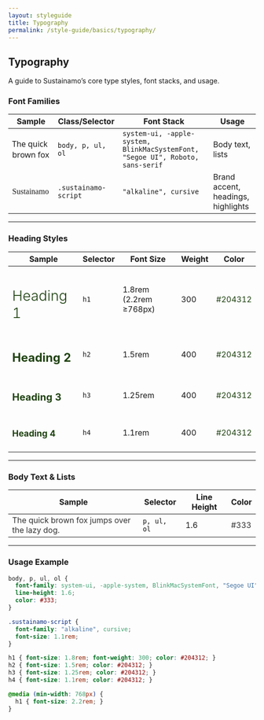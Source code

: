 ```yaml
---
layout: styleguide
title: Typography
permalink: /style-guide/basics/typography/
---
```


## Typography

A guide to Sustainamo’s core type styles, font stacks, and usage.

### Font Families

<table class="responsive-table">
  <thead>
    <tr>
      <th>Sample</th>
      <th>Class/Selector</th>
      <th>Font Stack</th>
      <th>Usage</th>
    </tr>
  </thead>
  <tbody>
    <tr>
      <td style="font-family: system-ui, -apple-system, BlinkMacSystemFont, 'Segoe UI', Roboto, sans-serif;">The quick brown fox</td>
      <td><code>body, p, ul, ol</code></td>
      <td><code>system-ui, -apple-system, BlinkMacSystemFont, "Segoe UI", Roboto, sans-serif</code></td>
      <td>Body text, lists</td>
    </tr>
    <tr>
      <td style="font-family: 'alkaline', cursive;">Sustainamo</td>
      <td><code>.sustainamo-script</code></td>
      <td><code>"alkaline", cursive</code></td>
      <td>Brand accent, headings, highlights</td>
    </tr>
  </tbody>
</table>

---

### Heading Styles

<table class="responsive-table">
  <thead>
    <tr>
      <th>Sample</th>
      <th>Selector</th>
      <th>Font Size</th>
      <th>Weight</th>
      <th>Color</th>
    </tr>
  </thead>
  <tbody>
    <tr>
      <td><h1 style="font-size:1.8rem; font-weight:300; color:#204312;">Heading 1</h1></td>
      <td><code>h1</code></td>
      <td>1.8rem<br>(2.2rem ≥768px)</td>
      <td>300</td>
      <td><span style="color:#204312;">#204312</span></td>
    </tr>
    <tr>
      <td><h2 style="font-size:1.5rem; color:#204312;">Heading 2</h2></td>
      <td><code>h2</code></td>
      <td>1.5rem</td>
      <td>400</td>
      <td><span style="color:#204312;">#204312</span></td>
    </tr>
    <tr>
      <td><h3 style="font-size:1.25rem; color:#204312;">Heading 3</h3></td>
      <td><code>h3</code></td>
      <td>1.25rem</td>
      <td>400</td>
      <td><span style="color:#204312;">#204312</span></td>
    </tr>
    <tr>
      <td><h4 style="font-size:1.1rem; color:#204312;">Heading 4</h4></td>
      <td><code>h4</code></td>
      <td>1.1rem</td>
      <td>400</td>
      <td><span style="color:#204312;">#204312</span></td>
    </tr>
  </tbody>
</table>

---

### Body Text & Lists

<table class="responsive-table">
  <thead>
    <tr>
      <th>Sample</th>
      <th>Selector</th>
      <th>Line Height</th>
      <th>Color</th>
    </tr>
  </thead>
  <tbody>
    <tr>
      <td style="font-size:1rem; color:#333;">The quick brown fox jumps over the lazy dog.</td>
      <td><code>p, ul, ol</code></td>
      <td>1.6</td>
      <td><span style="color:#333;">#333</span></td>
    </tr>
  </tbody>
</table>

---

### Usage Example

```css
body, p, ul, ol {
  font-family: system-ui, -apple-system, BlinkMacSystemFont, "Segoe UI", Roboto, sans-serif;
  line-height: 1.6;
  color: #333;
}

.sustainamo-script {
  font-family: "alkaline", cursive;
  font-size: 1.1rem;
}

h1 { font-size: 1.8rem; font-weight: 300; color: #204312; }
h2 { font-size: 1.5rem; color: #204312; }
h3 { font-size: 1.25rem; color: #204312; }
h4 { font-size: 1.1rem; color: #204312; }

@media (min-width: 768px) {
  h1 { font-size: 2.2rem; }
}

